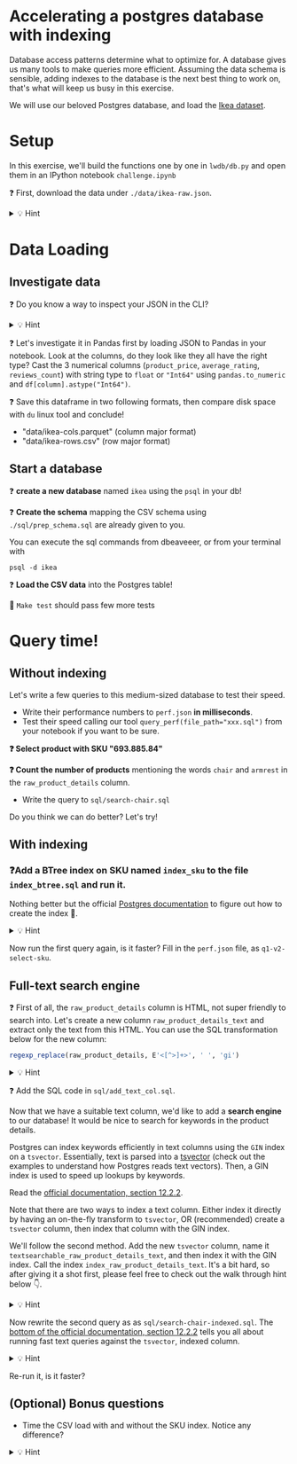 # Accelerating a postgres database with indexing

Database access patterns determine what to optimize for. A database gives us many tools to make queries more efficient. Assuming the data schema is sensible, adding indexes to the database is the next best thing to work on, that's what will keep us busy in this exercise.

We will use our beloved Postgres database, and load the [Ikea dataset](https://www.kaggle.com/datasets/crawlfeeds/ikea-us-products-dataset).

# Setup

In this exercise, we'll build the functions one by one in `lwdb/db.py` and open them in an IPython notebook `challenge.ipynb`

❓ First, download the data under `./data/ikea-raw.json`.

<details>
  <summary markdown='span'>💡 Hint</summary>

  Use `wget` or `scp` from the CHEATSHEET.md
</details>


# Data Loading

## Investigate data

❓ Do you know a way to inspect your JSON in the CLI?

<details>
  <summary markdown='span'>💡 Hint</summary>

  Look at a first few lines of the JSON, in the command line do:
  ```bash
  cat ./data/ikea-raw.json | python -m json.tool | head -n20
  # or
  cat ./data/ikea-raw.json | jq '.' | head -n20
  ```
</details>

❓ Let's investigate it in Pandas first by loading JSON to Pandas in your notebook. Look at the columns, do they look like they all have the right type? Cast the 3 numerical columns (`product_price`, `average_rating`, `reviews_count`) with string type to `float` or `"Int64"` using `pandas.to_numeric` and `df[column].astype("Int64")`.

❓ Save this dataframe in two following formats, then compare disk space with `du` linux tool and conclude!
- "data/ikea-cols.parquet" (column major format)
- "data/ikea-rows.csv" (row major format)


## Start a database


❓ **create a new database** named `ikea` using the `psql` in your db!

❓ **Create the schema** mapping the CSV schema using `./sql/prep_schema.sql` are already given to you.

You can execute the sql commands from dbeaveeer, or from your terminal with

```
psql -d ikea
```

❓ **Load the CSV data** into the Postgres table!

🧪 `Make test` should pass few more tests

# Query time!

## Without indexing
Let's write a few queries to this medium-sized database to test their speed.
- Write their performance numbers to `perf.json` **in milliseconds**.
- Test their speed calling our tool `query_perf(file_path="xxx.sql")` from your notebook if you want to be sure.

**❓ Select product with SKU "693.885.84"**

**❓ Count the number of products** mentioning the words `chair` and `armrest` in the `raw_product_details` column.
- Write the query to `sql/search-chair.sql`

Do you think we can do better? Let's try!

## With indexing

### ❓Add a BTree index on SKU named `index_sku` to the file `index_btree.sql` and run it.

Nothing better but the official [Postgres documentation](https://www.postgresql.org/docs/current/sql-createindex.html) to figure out how to create the index 🙌.

<details>
  <summary markdown='span'>💡 Hint</summary>

  Indexes are BTrees by default.
</details>

Now run the first query again, is it faster? Fill in the `perf.json` file, as `q1-v2-select-sku`.

## Full-text search engine

❓ First of all, the `raw_product_details` column is HTML, not super friendly to search into. Let's create a new column `raw_product_details_text` and extract only the text from this HTML. You can use the SQL transformation below for the new column:

```sql
regexp_replace(raw_product_details, E'<[^>]+>', ' ', 'gi')
```

<details>
  <summary markdown='span'>💡 Hint</summary>

  - First create the column `raw_product_details_text`.
  - Then update its values using the transformation above.
</details>

❓ Add the SQL code in `sql/add_text_col.sql`.

Now that we have a suitable text column, we'd like to add a **search engine** to our database! It would be nice to search for keywords in the product details.

Postgres can index keywords efficiently in text columns using the `GIN` index on a `tsvector`. Essentially, text is parsed into a [tsvector](https://www.postgresql.org/docs/current/datatype-textsearch.html) (check out the examples to understand how Postgres reads text vectors). Then, a GIN index is used to speed up lookups by keywords.

Read the [official documentation, section 12.2.2](https://www.postgresql.org/docs/current/textsearch-tables.html#TEXTSEARCH-TABLES-INDEX).

Note that there are two ways to index a text column. Either index it directly by having an on-the-fly transform to `tsvector`, OR (recommended) create a `tsvector` column, then index that column with the GIN index.

We'll follow the second method. Add the new `tsvector` column, name it `textsearchable_raw_product_details_text`, and then index it with the GIN index. Call the index `index_raw_product_details_text`. It's a bit hard, so after giving it a shot first, please feel free to check out the walk through hint below 👇.

<details>
  <summary markdown='span'>💡 Hint</summary>

  First create the column

  ```sql
  ALTER TABLE <table name>
  ADD COLUMN <new tsvector column name> tsvector
  GENERATED ALWAYS AS (to_tsvector('english', <text column name>)) STORED;
  ```

  then add the index

  ```sql
  CREATE INDEX <index name>
  ON <table name>
  USING GIN (<new tsvector column name>);
  ```
</details>

Now rewrite the second query as as `sql/search-chair-indexed.sql`. The [bottom of the official documentation, section 12.2.2](https://www.postgresql.org/docs/current/textsearch-tables.html#TEXTSEARCH-TABLES-INDEX) tells you all about running fast text queries against the `tsvector`, indexed column.

<details>
  <summary markdown='span'>💡 Hint</summary>

  Break down the query as:

  ```sql
  SELECT count(*)
  FROM ikea_products
  WHERE textsearchable_raw_product_details_text @@ to_tsquery('chair & armrest');
  ```
</details>

Re-run it, is it faster?

## (Optional) Bonus questions

- Time the CSV load with and without the SKU index. Notice any difference?

<details>
  <summary markdown='span'>💡 Hint</summary>

  It's good practice to first drop the index, load a large dataset, then re-apply the index if load performance is key.
</details>
